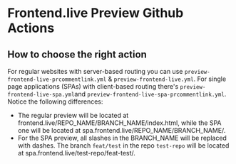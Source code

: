 # Frontend.live Preview Github Actions

## How to choose the right action
For regular websites with server-based routing you can use `preview-frontend-live-prcommentlink.yml` & `preview-frontend-live.yml`. For single page applications (SPAs) with client-based routing there's `preview-frontend-live-spa.yml`and `preview-frontend-live-spa-prcommentlink.yml`. Notice the following differences:
- The regular preview will be located at frontend.live/REPO_NAME/BRANCH_NAME/index.html, while the SPA one will be located at spa.frontend.live/REPO_NAME/BRANCH_NAME/.
- For the SPA preview, all slashes in the BRANCH_NAME will be replaced with dashes. The branch `feat/test` in the repo `test-repo` will be located at spa.frontend.live/test-repo/feat-test/.
